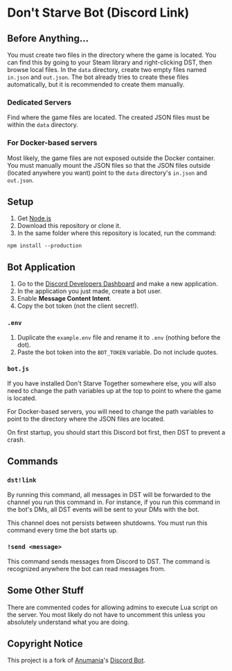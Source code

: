 # Don't Starve Bot (Discord Link)

## Before Anything...

You must create two files in the directory where the game is located. You can find this by going to your Steam library and right-clicking DST, then browse local files. In the `data` directory, create two empty files named `in.json` and `out.json`. The bot already tries to create these files automatically, but it is recommended to create them manually.

### Dedicated Servers

Find where the game files are located. The created JSON files must be within the `data` directory.

### For Docker-based servers

Most likely, the game files are not exposed outside the Docker container. You must manually mount the JSON files so that the JSON files outside (located anywhere you want) point to the `data` directory's `in.json` and `out.json`.

## Setup

1. Get [Node.js](https://nodejs.org/en/)
2. Download this repository or clone it.
3. In the same folder where this repository is located, run the command:

`npm install --production`

## Bot Application

1. Go to the [Discord Developers Dashboard](https://discord.com/developers/applications) and make a new application.
2. In the application you just made, create a bot user.
3. Enable **Message Content Intent**.
4. Copy the bot token (not the client secret!).

### `.env`

1. Duplicate the `example.env` file and rename it to `.env` (nothing before the dot).
2. Paste the bot token into the `BOT_TOKEN` variable. Do not include quotes.

### `bot.js`

If you have installed Don't Starve Together somewhere else, you will also need to change the path variables up at the top to point to where the game is located.

For Docker-based servers, you will need to change the path variables to point to the directory where the JSON files are located.

On first startup, you should start this Discord bot first, then DST to prevent a crash.

## Commands

### `dst!link`

By running this command, all messages in DST will be forwarded to the channel you run this command in. For instance, if you run this command in the bot's DMs, all DST events will be sent to your DMs with the bot.

This channel does not persists between shutdowns. You must run this command every time the bot starts up.

### `!send <message>`

This command sends messages from Discord to DST. The command is recognized anywhere the bot can read messages from.

## Some Other Stuff

There are commented codes for allowing admins to execute Lua script on the server. You most likely do not have to uncomment this unless you absolutely understand what you are doing.

## Copyright Notice

This project is a fork of [Anumania](https://github.com/Anumania)'s [Discord Bot](https://github.com/Anumania/dont_starve_bot).
